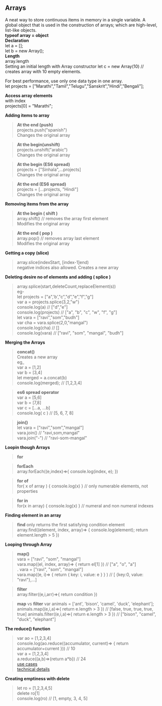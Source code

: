 
## Arrays
A neat way to store continuous items in memory in a single variable. 
A global object that is used in the construction of arrays; which are high-level, list-like objects.   
**typeof array = object**  
**Declaration**  
let a = [];  
let b = new Array();   
**Length**   
array.length   
Setting an initial length with Array constructor 
let c = new Array(10) // creates array with 10 empty elements.

For best performance, use only one data type in one array.   
let projects = ["Marathi","Tamil","Telugu","Sanskrit","Hindi","Bengali"];   

**Access array elements**  
with index   
projects[0] = "Marathi";    

**Adding items to array**  
> **At the end (push)**   
> projects.push("spanish")   
> Changes the original array   

>**At the begin(unshift)**  
> projects.unshift("arabic")   
> Changes the original array   

>**At the begin (ES6 spread)**   
>projects = ["Sinhala",...projects]   
>Changes the original array   

>**At the end (ES6 spread)**  
> projects = [...projects, "Hindi"]   
> Changes the original array  

**Removing items from the array**  
>**At the begin ( shift )**  
> array.shift()  // removes the array first element  
> Modifies the original array  

> **At the end ( pop )**  
> array.pop()   // removes array last element  
> Modifies the original array  

 **Getting a copy (slice)**  
> array.slice(indexStart, [index-1]end)  
> negative indices also allowed.
> Creates a new array  

**Deleting desire no of elements and adding ( splice )**  
> array.splice(start,deleteCount,replaceElement(s))  
> eg-  
> let projects = ["a",'b',"c","d","e","f","g"]  
var a = projects.splice(3,2,"w")  
console.log(a)          // ["d","e"]  
console.log(projects)   // ["a", "b", "c", "w", "f", "g"]  
let vara = ["ravi","som","budh"]  
var cha = vara.splice(2,0,"mangal")  
console.log(cha)    // []  
console.log(vara)   // ["ravi", "som", "mangal", "budh"]  

**Merging the Arrays**  
> **concat()**  
> Creates a new array  
> eg_  
> var a = [1,2]  
   var b = [3,4]  
   let merged = a.concat(b)  
   console.log(merged);    // [1,2,3,4]  

>**es6 spread operator**   
>  var a = [5,6]  
     var b = [7,8]  
     var c = [...a, ...b]  
     console.log( c )          // [5, 6, 7, 8]  

>**join()**  
> let vara = ["ravi","som","mangal"]  
vara.join()    //  "ravi,som,mangal"  
vara.join("-") // "ravi-som-mangal"  

**Loopin though Arrays**  
>**for**  

>**forEach**  
>array.forEach((e,index)=>{ console.log(index, e); })   

>**for of**  
>for( x of array ) { console.log(x) } // only numerable elements, not properties  

>**for in**  
>for(x in array) { console.log(x) } // numeral and non numeral indexes  

**Finding element in an array**  
>**find** only returns the first satisfying condition element  
>array.find((element, index, array)=> { console.log(element); return element.length > 5 })  

**Looping through Array**  
> **map()**  
> vara = ["ravi", "som", "mangal"]  
vara.map((el, index, array)=> { return el[1] })     // ["a", "o", "a"]  
.
vara = ["ravi", "som", "mangal"]  
vara.map((e, i)=> { return { key: i, value: e } } ) // [ {key:0, value: "ravi"},...]  

>**filter**  
>array.filter((e,i,arr)=>{ return condition })  

>**map** vs **filter**
>var animals = ['ant', 'bison', 'camel', 'duck', 'elephant'];
>animals.map((e,i,a)=>{
	return e.length > 3
}) // [false, true, true, true, true]
> animals.filter((e,i,a)=>{
	return e.length > 3
}) // ["bison", "camel", "duck", "elephant"]

**The reduce() function**  
>var ao = [1,2,3,4]  
>console.log(ao.reduce((accumulator, current)=> { return accumulator+current })) // 10  
>var a = [1,2,3,4]  
a.reduce((a,b)=>{return a*b}) // 24  
> [use cases](https://codeburst.io/all-about-javascript-arrays-in-1-article-39da12170b1c)  
> [technical details](https://developer.mozilla.org/en-US/docs/Web/JavaScript/Reference/Global_Objects/Array/reduce)  

**Creating emptiness with delete**  
> let ro = [1,2,3,4,5]  
delete ro[1]  
console.log(ro)  // [1, empty, 3, 4, 5]  
